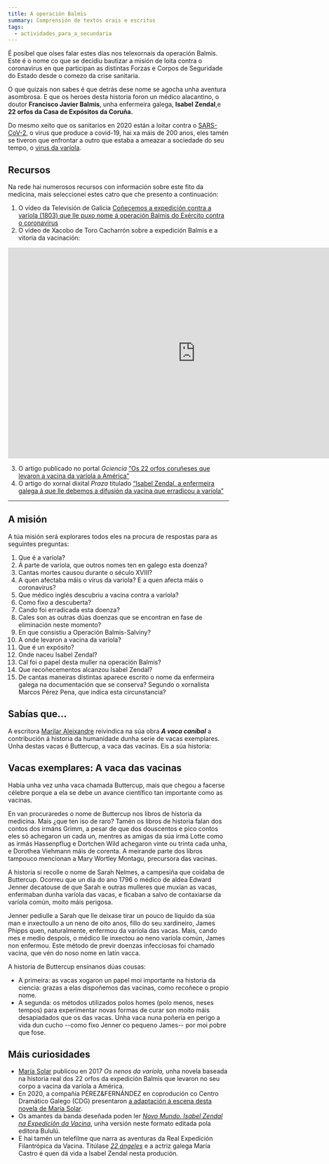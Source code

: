 ```yaml
---
title: A operación Balmis
summary: Comprensión de textos orais e escritos
tags:
  - actividades_para_a_secundaria
---
```

É posíbel que oíses falar estes días nos telexornais da operación Balmis. Este é o nome co que se decidiu bautizar a misión de loita contra o coronavirus en que participan as distintas Forzas e Corpos de Seguridade do Estado desde o comezo da crise sanitaria.

O que quizais non sabes é que detrás dese nome se agocha unha aventura
asombrosa. E que os heroes desta historia foron un médico alacantino, o doutor
**Francisco Javier Balmis**, unha enfermeira galega, **Isabel Zendal**,e **22
orfos da Casa de Expósitos da Coruña.**

Do mesmo xeito que os sanitarios en 2020 están a loitar contra o
[SARS-CoV-2](https://portaldaspalabras.gal/lexico/allos-con-bugallos/covid-19/),
o virus que produce a covid-19, hai xa máis de 200 anos, eles tamén se tiveron
que enfrontar a outro que estaba a ameazar a sociedade do seu tempo, o
[virus da varíola](https://gl.wikipedia.org/wiki/Var%C3%ADola).

## Recursos

Na rede hai numerosos recursos con información sobre este fito da medicina, mais
seleccionei estes catro que che presento a continuación:

1. O vídeo da Televisión de Galicia
   [Coñecemos a expedición contra a varíola (1803) que lle puxo nome á operación
   Balmis do Exército contra o
   coronavirus](http://www.crtvg.es/tvg/a-carta/conecemos-a-expedicion-balmis-1803-que-lle-puxo-nome-a-operacion-balmis-do-exercito-contra-o-coronavirus)
2. O vídeo de Xacobo de Toro Cacharrón sobre a expedición Balmis e a vitoria da
   vacinación:

<iframe width="853" height="480" src="https://www.youtube.com/embed/c_64wpB_A6w" frameborder="0" allow="accelerometer; autoplay; encrypted-media; gyroscope; picture-in-picture" allowfullscreen></iframe>

3. O artigo publicado no portal *Gciencia*
   [“Os 22 orfos coruñeses que levaron a vacina da varíola a
   América”](https://www.gciencia.com/historias-gc/variola-coruna-balmis/)
4. O artigo do xornal dixital *Praza* titulado
   [“Isabel Zendal, a enfermeira galega á que lle debemos a difusión da vacina
   que erradicou a
   varíola”](https://praza.gal/ciencia-e-tecnoloxia/isabel-zendal-a-enfermeira-galega-a-que-lle-debemos-a-difusion-da-vacina-que-erradicou-a-variola)

- - -

## A misión

A túa misión será explorares todos eles na procura de respostas para as
seguintes preguntas:

1. Que é a varíola?
2. Á parte de varíola, que outros nomes ten en galego esta doenza?
3. Cantas mortes causou durante o século XVIII?
4. A quen afectaba máis o virus da varíola? E a quen afecta máis o coronavirus?
5. Que médico inglés descubriu a vacina contra a varíola?
6. Como fixo a descuberta?
7. Cando foi erradicada esta doenza?
8. Cales son as outras dúas doenzas que se encontran en fase de eliminación
   neste momento?
9. En que consistiu a Operación Balmis-Salviny?
10. A onde levaron a vacina da varíola?
11. Que é un expósito?
12. Onde naceu Isabel Zendal?
13. Cal foi o papel desta muller na operación Balmis?
14. Que recoñecementos alcanzou Isabel Zendal?
15. De cantas maneiras distintas aparece escrito o nome da enfermeira galega na
    documentación que se conserva? Segundo o xornalista Marcos Pérez Pena, que
    indica esta circunstancia?

## Sabías que...

A escritora
[Marilar Aleixandre](https://gl.wikipedia.org/wiki/Marilar_Aleixandre)
reivindica na súa obra ***A vaca caníbal*** a contribución á historia da
humanidade dunha serie de vacas exemplares. Unha destas vacas é Buttercup, a
vaca das vacinas. Eis a súa historia:

<article>

## Vacas exemplares: A vaca das vacinas

Había unha vez unha vaca chamada Buttercup, mais que chegou a facerse célebre
porque a ela se debe un avance científico tan importante como as vacinas.

En van procuraredes o nome de Buttercup nos libros de historia da medicina. Mais
¿que ten iso de raro? Tamén os libros de historia falan dos contos dos irmáns
Grimm, a pesar de que dos douscentos e pico contos eles só achegaron un cada un,
mentres as amigas da súa irmá Lotte como as irmás Hassenpflug e Dortchen Wild
achegaron vinte ou trinta cada unha, e Dorothea Viehmann máis de corenta. A
meirande parte dos libros tampouco mencionan a Mary Wortley Montagu, precursora
das vacinas.

A historia si recolle o nome de Sarah Nelmes, a campesiña que coidaba de
Buttercup. Ocorreu que un día do ano 1796 o médico de aldea Edward Jenner
decatouse de que Sarah e outras mulleres que muxían as vacas, enfermaban dunha
varíola das vacas, e ficaban a salvo de contaxiarse da varíola común, moito máis
perigosa.

Jenner pediulle a Sarah que lle deixase tirar un pouco de líquido da súa man e
inxectoullo a un neno de oito anos, fillo do seu xardineiro, James Phipps quen,
naturalmente, enfermou da varíola das vacas. Mais, cando mes e medio despois, o
médico lle inxectou ao neno varíola común, James non enfermou. Este método de
previr doenzas infecciosas foi chamado vacina, que vén do noso nome en latín
vacca.

A historia de Buttercup ensínanos dúas cousas:

* A primeira: as vacas xogaron un papel moi importante na historia da ciencia:
  grazas a elas dispoñemos das vacinas, como recoñece o propio nome.
* A segunda: os métodos utilizados polos homes (polo menos, neses tempos) para
  experimentar novas formas de curar son moito máis desapiadados que os das
  vacas. Unha vaca nuna poñería en perigo a vida dun cucho --como fixo Jenner co
  pequeno James-- por moi pobre que fose.

</article>

## Máis curiosidades

* [María Solar](https://gl.wikipedia.org/wiki/Mar%C3%ADa_Solar) publicou en 2017
  *Os nenos da varíola,* unha novela baseada na historia real dos 22 orfos da
  expedición Balmis que levaron no seu corpo a vacina da varíola a América.
* En 2020, a compañía PÉREZ&FERNÁNDEZ en coprodución co Centro Dramático Galego
  (CDG) presentaron
  [a adaptación á escena desta novela de María
  Solar](http://centrodramatico.xunta.gal/cdg/axenda/axendad.php?id_e=2748&lg=gal).
* Os amantes da banda deseñada poden ler
  *[Novo Mundo. Isabel Zendal na Expedición da
  Vacina](https://www.youtube.com/watch?v=jCJiTAZQq6c)*, unha versión neste
  formato editada pola editora Bululú.
* E hai tamén un telefilme que narra as aventuras da Real Expedición
  Filantrópica da Vacina. Titúlase
  *[22 ángeles](https://www.youtube.com/watch?v=coOsN7e0kS8&feature=emb_logo)* e
  a actriz galega María Castro é quen dá vida a Isabel Zendal nesta produción.